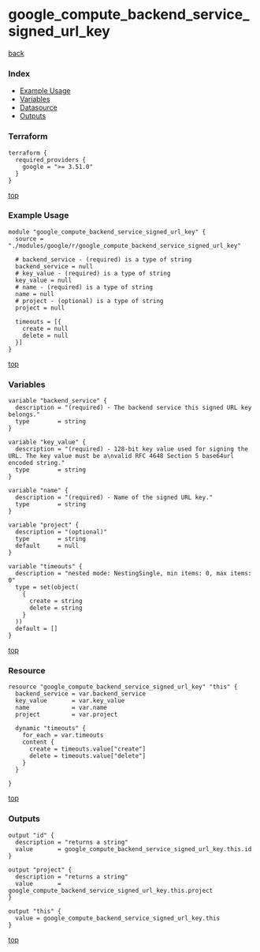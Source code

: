 # google_compute_backend_service_signed_url_key

[back](../google.md)

### Index

- [Example Usage](#example-usage)
- [Variables](#variables)
- [Datasource](#datasource)
- [Outputs](#outputs)

### Terraform

```hcl
terraform {
  required_providers {
    google = ">= 3.51.0"
  }
}
```

[top](#index)

### Example Usage

```hcl
module "google_compute_backend_service_signed_url_key" {
  source = "./modules/google/r/google_compute_backend_service_signed_url_key"

  # backend_service - (required) is a type of string
  backend_service = null
  # key_value - (required) is a type of string
  key_value = null
  # name - (required) is a type of string
  name = null
  # project - (optional) is a type of string
  project = null

  timeouts = [{
    create = null
    delete = null
  }]
}
```

[top](#index)

### Variables

```hcl
variable "backend_service" {
  description = "(required) - The backend service this signed URL key belongs."
  type        = string
}

variable "key_value" {
  description = "(required) - 128-bit key value used for signing the URL. The key value must be a\nvalid RFC 4648 Section 5 base64url encoded string."
  type        = string
}

variable "name" {
  description = "(required) - Name of the signed URL key."
  type        = string
}

variable "project" {
  description = "(optional)"
  type        = string
  default     = null
}

variable "timeouts" {
  description = "nested mode: NestingSingle, min items: 0, max items: 0"
  type = set(object(
    {
      create = string
      delete = string
    }
  ))
  default = []
}
```

[top](#index)

### Resource

```hcl
resource "google_compute_backend_service_signed_url_key" "this" {
  backend_service = var.backend_service
  key_value       = var.key_value
  name            = var.name
  project         = var.project

  dynamic "timeouts" {
    for_each = var.timeouts
    content {
      create = timeouts.value["create"]
      delete = timeouts.value["delete"]
    }
  }

}
```

[top](#index)

### Outputs

```hcl
output "id" {
  description = "returns a string"
  value       = google_compute_backend_service_signed_url_key.this.id
}

output "project" {
  description = "returns a string"
  value       = google_compute_backend_service_signed_url_key.this.project
}

output "this" {
  value = google_compute_backend_service_signed_url_key.this
}
```

[top](#index)